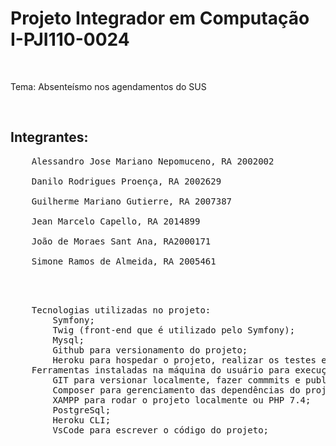<h1>Projeto Integrador em Computação I-PJI110-0024 </h1>
<br>
<p>Tema: Absenteísmo nos agendamentos do SUS </p>
<br>

<h2>Integrantes:</h2>

<pre>
    Alessandro Jose Mariano Nepomuceno, RA 2002002 

    Danilo Rodrigues Proença, RA 2002629 

    Guilherme Mariano Gutierre, RA 2007387 

    Jean Marcelo Capello, RA 2014899 

    João de Moraes Sant Ana, RA2000171 

    Simone Ramos de Almeida, RA 2005461 
</pre>
<br>
<br>

<pre>
	Tecnologias utilizadas no projeto:
		Symfony;
		Twig (front-end que é utilizado pelo Symfony);
		Mysql;
		Github para versionamento do projeto;
		Heroku para hospedar o projeto, realizar os testes e apresentações necessárias;
	Ferramentas instaladas na máquina do usuário para execução do projeto
		GIT para versionar localmente, fazer commmits e publicar alterações no GitHub;
		Composer para gerenciamento das dependências do projeto;
		XAMPP para rodar o projeto localmente ou PHP 7.4;
		PostgreSql;
		Heroku CLI;
		VsCode para escrever o código do projeto;
</pre>



